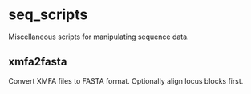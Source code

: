seq_scripts
===========

Miscellaneous scripts for manipulating sequence data.

xmfa2fasta
----------
Convert XMFA files to FASTA format.  Optionally align locus blocks first.
